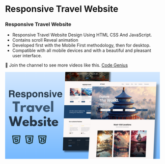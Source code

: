 # Responsive Travel Website

### Responsive Travel Website

- Responsive Travel Website Design Using HTML CSS And JavaScript.
- Contains scroll Reveal animation
- Developed first with the Mobile First methodology, then for desktop.
- Compatible with all mobile devices and with a beautiful and pleasant user interface.

💙 Join the channel to see more videos like this. [Code Genius](https://www.youtube.com/)

![Preview img](/preview.png)
